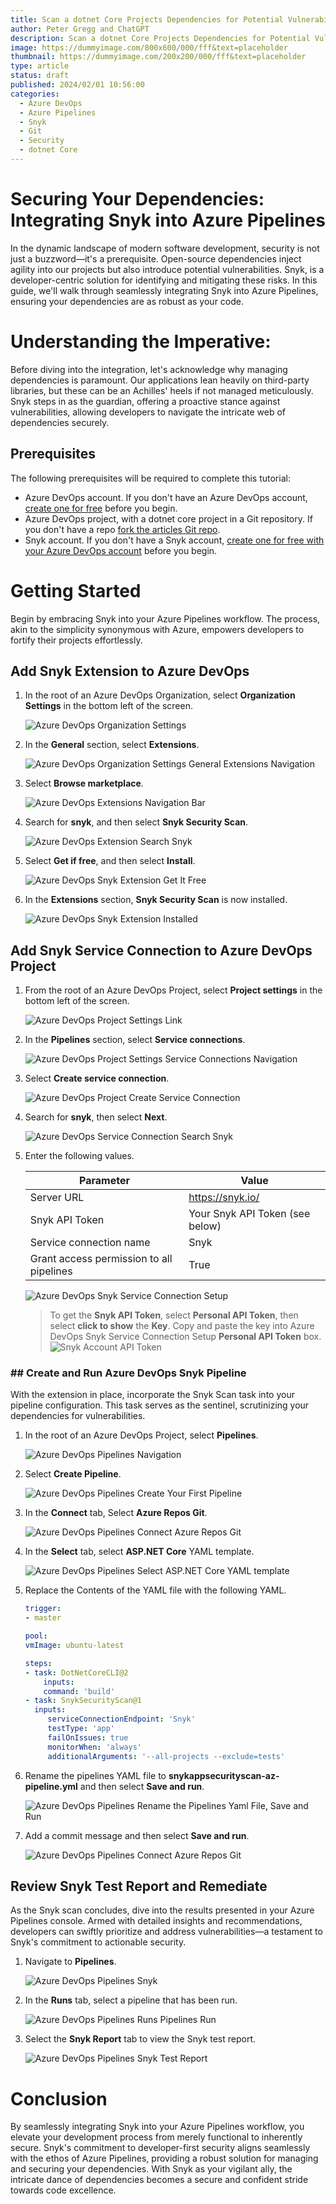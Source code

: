```yaml
---
title: Scan a dotnet Core Projects Dependencies for Potential Vulnerabilities in an Azure Pipeline with Snyk
author: Peter Gregg and ChatGPT
description: Scan a dotnet Core Projects Dependencies for Potential Vulnerabilities in an Azure Pipeline with Snyk
image: https://dummyimage.com/800x600/000/fff&text=placeholder
thumbnail: https://dummyimage.com/200x200/000/fff&text=placeholder
type: article
status: draft
published: 2024/02/01 10:56:00
categories: 
  - Azure DevOps
  - Azure Pipelines
  - Snyk
  - Git
  - Security
  - dotnet Core
---
```


# Securing Your Dependencies: Integrating Snyk into Azure Pipelines

In the dynamic landscape of modern software development, security is not just a buzzword—it's a prerequisite. Open-source dependencies inject agility into our projects but also introduce potential vulnerabilities. Snyk, is a developer-centric solution for identifying and mitigating these risks. In this guide, we'll walk through seamlessly integrating Snyk into Azure Pipelines, ensuring your dependencies are as robust as your code.

# Understanding the Imperative:

Before diving into the integration, let's acknowledge why managing dependencies is paramount. Our applications lean heavily on third-party libraries, but these can be an Achilles' heels if not managed meticulously. Snyk steps in as the guardian, offering a proactive stance against vulnerabilities, allowing developers to navigate the intricate web of dependencies securely.

## Prerequisites

The following prerequisites will be required to complete this tutorial:
- Azure DevOps account. If you don't have an Azure DevOps account,  [create one for free](https://azure.microsoft.com/en-us/products/devops/) before you begin.
- Azure DevOps project, with a dotnet core project in a Git repository. If you don't have a repo [fork the articles Git repo](https://twogsdev.visualstudio.com/_git/CoreDeployTest).
- Snyk account. If you don't have a Snyk account,  [create one for free with your Azure DevOps account](https://app.snyk.io/login/?_gl=1%2a14oxqhz%2a_ga%2aOTQ4MDkwMjEwLjE3MDY5NDcxMzE.%2a_ga_X9SH3KP7B4%2aMTcwNjk1NTAzNC4yLjEuMTcwNjk1NTA1My4wLjAuMA..) before you begin.


# Getting Started

Begin by embracing Snyk into your Azure Pipelines workflow. The process, akin to the simplicity synonymous with Azure, empowers developers to fortify their projects effortlessly.

## Add Snyk Extension to Azure DevOps

1. In the root of an Azure DevOps Organization, select **Organization Settings** in the bottom left of the screen.

    ![Azure DevOps Organization Settings](https://raw.githubusercontent.com/petergregg/Content/main/Blog/Images/AzureDevOps/AzureDevOpsOrganisationSettings.png)

2. In the **General** section, select **Extensions**.

    ![Azure DevOps Organization Settings General Extensions Navigation](https://raw.githubusercontent.com/petergregg/Content/main/Blog/Images/AzureDevOps/AzureDevOpsOrganisationSettingsGeneralExtensionsNavigation.png)

3. Select **Browse marketplace**.

    ![Azure DevOps Extensions Navigation Bar](https://raw.githubusercontent.com/petergregg/Content/main/Blog/Images/AzureDevOps/AzureDevOpsExtensionsNavigationBar.png)

4. Search for **snyk**, and then select **Snyk Security Scan**.

    ![Azure DevOps Extension Search Snyk](https://raw.githubusercontent.com/petergregg/Content/main/Blog/Images/AzureDevOps/AzureDevOpsSnykExtension.png)

5. Select **Get if free**, and then select **Install**.

    ![Azure DevOps Snyk Extension Get It Free](https://raw.githubusercontent.com/petergregg/Content/main/Blog/Images/AzureDevOps/AzureDevOpsSnykExtensionGetItFree.png)

6. In the **Extensions** section, **Snyk Security Scan** is now installed.

    ![Azure DevOps Snyk Extension Installed](https://raw.githubusercontent.com/petergregg/Content/main/Blog/Images/AzureDevOps/AzureDevOpsSnykExtensionInstalled.png)


## Add Snyk Service Connection to Azure DevOps Project

1. From the root of an Azure DevOps Project, select **Project settings** in the bottom left of the screen.

    ![Azure DevOps Project Settings Link](https://raw.githubusercontent.com/petergregg/Content/main/Blog/Images/AzureDevOps/AzureDevOpsProjectSettings.png)

2. In the **Pipelines** section, select **Service connections**. 

    ![Azure DevOps Project Settings Service Connections Navigation](https://raw.githubusercontent.com/petergregg/Content/main/Blog/Images/AzureDevOps/AzureDevOpsProjectSettingsServiceConnectionsNavigation.png)

3. Select **Create service connection**.

    ![Azure DevOps Project Create Service Connection](https://raw.githubusercontent.com/petergregg/Content/main/Blog/Images/AzureDevOps/AzureDevOpsCreateServiceConnection.png)

4. Search for **snyk**, then select **Next**.

    ![Azure DevOps Service Connection Search Snyk](https://raw.githubusercontent.com/petergregg/Content/main/Blog/Images/AzureDevOps/AzureDevOpsServiceConnectionSearchSnyk.png)

5. Enter the following values.

    | Parameter | Value |
    | --- | --- | 
    | Server URL | https://snyk.io/ | 
    | Snyk API Token | Your Snyk API Token (see below) |
    | Service connection name | Snyk | 
    | Grant access permission to all pipelines | True |

    ![Azure DevOps Snyk Service Connection Setup](https://raw.githubusercontent.com/petergregg/Content/main/Blog/Images/AzureDevOps/AzureDevOpsSnykServiceConnectionSetup.png)
 
    > To get the **Snyk API Token**, select **Personal API Token**, then select **click to show** the **Key**. Copy and paste the key into Azure DevOps Snyk Service Connection Setup **Personal API Token** box.
    ![Snyk Account API Token](https://raw.githubusercontent.com/petergregg/Content/main/Blog/Images/Snyk/SnykAccountAPIToken.png)

### ## Create and Run Azure DevOps Snyk Pipeline

With the extension in place, incorporate the Snyk Scan task into your pipeline configuration. This task serves as the sentinel, scrutinizing your dependencies for vulnerabilities.

1. In the root of an Azure DevOps Project, select **Pipelines**.

    ![Azure DevOps Pipelines Navigation](https://raw.githubusercontent.com/petergregg/Content/main/Blog/Images/AzureDevOps/AzureDevOpsPipelinesNavigation.png)

2. Select **Create Pipeline**.

    ![Azure DevOps Pipelines Create Your First Pipeline](https://raw.githubusercontent.com/petergregg/Content/main/Blog/Images/AzureDevOps/AzureDevOpsPipelinesCreateYourFirstPipeline.png)

3. In the **Connect** tab, Select **Azure Repos Git**.
    
    ![Azure DevOps Pipelines Connect Azure Repos Git](https://raw.githubusercontent.com/petergregg/Content/main/Blog/Images/AzureDevOps/AzureDevOpsPipelinesConnectAzureReposGit.png)

5. In the **Select** tab, select **ASP.NET Core** YAML template.

    ![Azure DevOps Pipelines Select ASP.NET Core YAML template](https://raw.githubusercontent.com/petergregg/Content/main/Blog/Images/AzureDevOps/AzureDevOpsPipelinesNETCoreYamlTemplate.png)

6. Replace the Contents of the YAML file with the following YAML.

    ```yaml
    trigger:
    - master

    pool:
    vmImage: ubuntu-latest

    steps:
    - task: DotNetCoreCLI@2
        inputs:
        command: 'build'
    - task: SnykSecurityScan@1
      inputs:
         serviceConnectionEndpoint: 'Snyk'
         testType: 'app'
         failOnIssues: true
         monitorWhen: 'always'
         additionalArguments: '--all-projects --exclude=tests'
    ```  

7. Rename the pipelines YAML file to **snykappsecurityscan-az-pipeline.yml** and then select **Save and run**.

    ![Azure DevOps Pipelines Rename the Pipelines Yaml File, Save and Run](https://raw.githubusercontent.com/petergregg/Content/main/Blog/Images/AzureDevOps/AzureDevOpsPipelinesSnykAppSecurityScanSaveAndRunNavigation.png)

8. Add a commit message and then select **Save and run**. 

    ![Azure DevOps Pipelines Connect Azure Repos Git](https://raw.githubusercontent.com/petergregg/Content/main/Blog/Images/AzureDevOps/AzureDevOpsPipelinesSnykAppSecurityScanCommitSaveAndRun.png)

## Review Snyk Test Report and Remediate

As the Snyk scan concludes, dive into the results presented in your Azure Pipelines console. Armed with detailed insights and recommendations, developers can swiftly prioritize and address vulnerabilities—a testament to Snyk's commitment to actionable security.

1. Navigate to **Pipelines**.

    ![Azure DevOps Pipelines Snyk](https://raw.githubusercontent.com/petergregg/Content/main/Blog/Images/AzureDevOps/AzureDevOpsPipelinesSnyk.png)

3. In the **Runs** tab, select a pipeline that has been run. 

    ![Azure DevOps Pipelines Runs Pipelines Run](https://raw.githubusercontent.com/petergregg/Content/main/Blog/Images/AzureDevOps/AzureDevOpsPipelinesRunsPipeline.png)

4. Select the **Snyk Report** tab to view the Snyk test report.

    ![Azure DevOps Pipelines Snyk Test Report](https://raw.githubusercontent.com/petergregg/Content/main/Blog/Images/AzureDevOps/AzureDevOpsPipelinesSnykReport.png)


# Conclusion

By seamlessly integrating Snyk into your Azure Pipelines workflow, you elevate your development process from merely functional to inherently secure. Snyk's commitment to developer-first security aligns seamlessly with the ethos of Azure Pipelines, providing a robust solution for managing and securing your dependencies. With Snyk as your vigilant ally, the intricate dance of dependencies becomes a secure and confident stride towards code excellence.